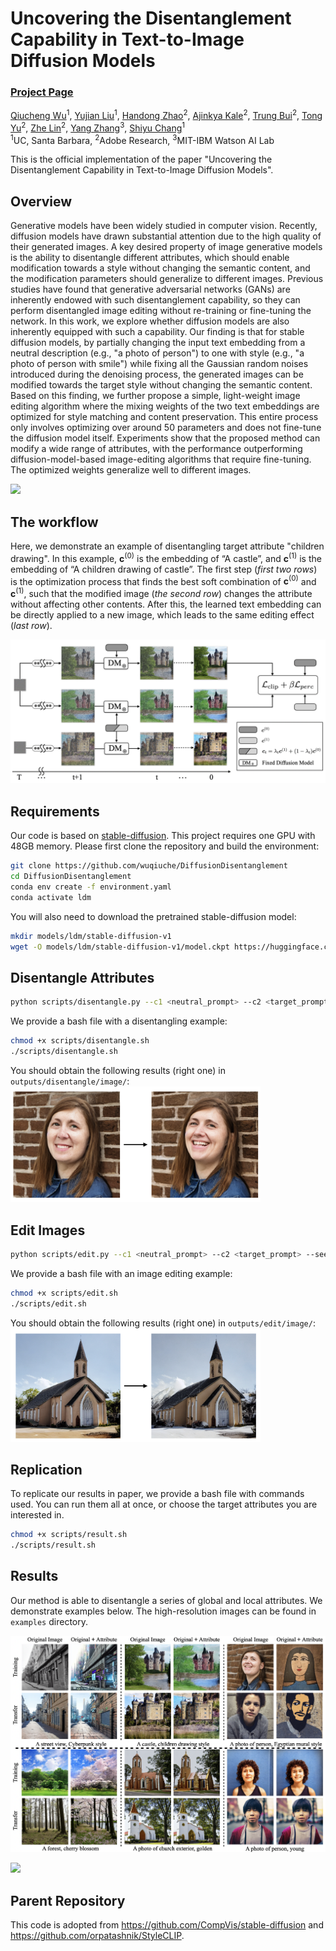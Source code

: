 # Uncovering the Disentanglement Capability in Text-to-Image Diffusion Models
### [Project Page](https://wuqiuche.github.io/DiffusionDisentanglement-project-page/)

[Qiucheng Wu](https://wuqiuche.github.io/)<sup>1</sup>,
[Yujian Liu](https://yujianll.github.io)<sup>1</sup>,
[Handong Zhao](https://hdzhao.github.io)<sup>2</sup>,
[Ajinkya Kale](https://dblp.org/pid/04/6453.html)<sup>2</sup>,
[Trung Bui](https://sites.google.com/site/trungbuistanford/)<sup>2</sup>,
[Tong Yu](https://dblp.org/pid/32/1593-1.html)<sup>2</sup>,
[Zhe Lin](https://dblp.uni-trier.de/pid/42/1680-1.html)<sup>2</sup>,
[Yang Zhang](https://mitibmwatsonailab.mit.edu/people/yang-zhang/)<sup>3</sup>,
[Shiyu Chang](https://code-terminator.github.io/)<sup>1</sup>
<br>
<sup>1</sup>UC, Santa Barbara, <sup>2</sup>Adobe Research, <sup>3</sup>MIT-IBM Watson AI Lab

This is the official implementation of the paper "Uncovering the Disentanglement Capability in Text-to-Image Diffusion Models".

## Overview
Generative models have been widely studied in computer vision. Recently, diffusion models have drawn substantial attention due to the high quality of their generated images. A key desired property of image generative models is the ability to disentangle different attributes, which should enable modification towards a style without changing the semantic content, and the modification parameters should generalize to different images. Previous studies have found that generative adversarial networks (GANs) are inherently endowed with such disentanglement capability, so they can perform disentangled image editing without re-training or fine-tuning the network. In this work, we explore whether diffusion models are also inherently equipped with such a capability. Our finding is that for stable diffusion models, by partially changing the input text embedding from a neutral description (e.g., "a photo of person") to one with style (e.g., "a photo of person with smile") while fixing all the Gaussian random noises introduced during the denoising process, the generated images can be modified towards the target style without changing the semantic content. Based on this finding, we further propose a simple, light-weight image editing algorithm where the mixing weights of the two text embeddings are optimized for style matching and content preservation. This entire process only involves optimizing over around 50 parameters and does not fine-tune the diffusion model itself. Experiments show that the proposed method can modify a wide range of attributes, with the performance outperforming diffusion-model-based image-editing algorithms that require fine-tuning. The optimized weights generalize well to different images.

![](./assets/teaser.png)

## The workflow
Here, we demonstrate an example of disentangling target attribute "children drawing". In this example, $\boldsymbol{c}^{(0)}$ is the embedding of “A castle”, and $\boldsymbol{c}^{(1)}$ is the embedding of “A children drawing of castle”. The first step  (*first two rows*) is the optimization process that finds the best soft combination of $\boldsymbol{c}^{(0)}$ and $\boldsymbol{c}^{(1)}$, such that the modified image (*the second row*) changes the attribute without affecting other contents. After this, the learned text embedding can be directly applied to a new image, which leads to the same editing effect (*last row*).

![](./assets/pipeline.png)

## Requirements
Our code is based on <a href="https://github.com/CompVis/stable-diffusion">stable-diffusion</a>. This project requires one GPU with 48GB memory. Please first clone the repository and build the environment:
```bash
git clone https://github.com/wuqiuche/DiffusionDisentanglement
cd DiffusionDisentanglement
conda env create -f environment.yaml
conda activate ldm
```

You will also need to download the pretrained stable-diffusion model:
```bash
mkdir models/ldm/stable-diffusion-v1
wget -O models/ldm/stable-diffusion-v1/model.ckpt https://huggingface.co/CompVis/stable-diffusion-v-1-4-original/resolve/main/sd-v1-4.ckpt
```

## Disentangle Attributes
```bash
python scripts/disentangle.py --c1 <neutral_prompt> --c2 <target_prompt> --seed 42 --outdir <output_dir>
```
We provide a bash file with a disentangling example:
```bash
chmod +x scripts/disentangle.sh
./scripts/disentangle.sh
```
You should obtain the following results (right one) in ```outputs/disentangle/image/```:
<img src="./assets/result1.png" width="400">

## Edit Images
```bash
python scripts/edit.py --c1 <neutral_prompt> --c2 <target_prompt> --seed 42 --input <input_image> --outdir <output_dir>
```
We provide a bash file with an image editing example:
```bash
chmod +x scripts/edit.sh
./scripts/edit.sh
```
You should obtain the following results (right one) in ```outputs/edit/image/```:
<img src="./assets/result2.png" width="400">

## Replication
To replicate our results in paper, we provide a bash file with commands used. You can run them all at once, or choose the target attributes you are interested in.
```bash
chmod +x scripts/result.sh
./scripts/result.sh
```

## Results
Our method is able to disentangle a series of global and local attributes. We demonstrate examples below. The high-resolution images can be found in ```examples``` directory.

![](./assets/example1.png)

![](./assets/example2.png)

## Parent Repository
This code is adopted from <a href="">https://github.com/CompVis/stable-diffusion</a> and <a href="">https://github.com/orpatashnik/StyleCLIP</a>.

